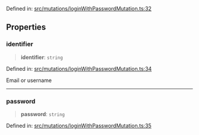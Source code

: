 Defined in: [src/mutations/loginWithPasswordMutation.ts:32](https://github.com/bhavjitChauhan/khan-api/blob/67d30ab4498111952301bcaddbef9a132bf75105/src/mutations/loginWithPasswordMutation.ts#L32)

## Properties

### identifier

> **identifier**: `string`

Defined in: [src/mutations/loginWithPasswordMutation.ts:34](https://github.com/bhavjitChauhan/khan-api/blob/67d30ab4498111952301bcaddbef9a132bf75105/src/mutations/loginWithPasswordMutation.ts#L34)

Email or username

***

### password

> **password**: `string`

Defined in: [src/mutations/loginWithPasswordMutation.ts:35](https://github.com/bhavjitChauhan/khan-api/blob/67d30ab4498111952301bcaddbef9a132bf75105/src/mutations/loginWithPasswordMutation.ts#L35)
